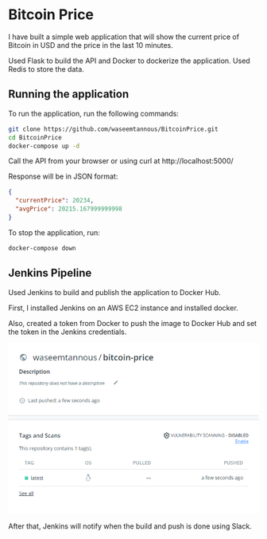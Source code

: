 # Bitcoin Price

I have built a simple web application that will show the current price of Bitcoin in USD and the price in the last 10 minutes.

Used Flask to build the API and Docker to dockerize the application. Used Redis to store the data.

## Running the application

To run the application, run the following commands:

```sh
git clone https://github.com/waseemtannous/BitcoinPrice.git
cd BitcoinPrice
docker-compose up -d
```

Call the API from your browser or using curl at http://localhost:5000/

Response will be in JSON format:

```json
{
  "currentPrice": 20234,
  "avgPrice": 20215.167999999998
}
```

To stop the application, run:

```sh
docker-compose down
```

## Jenkins Pipeline

Used Jenkins to build and publish the application to Docker Hub.

First, I installed Jenkins on an AWS EC2 instance and installed docker.

Also, created a token from Docker to push the image to Docker Hub and set the token in the Jenkins credentials.

![](images/dockerhubRepo.png)

After that, Jenkins will notify when the build and push is done using Slack.
